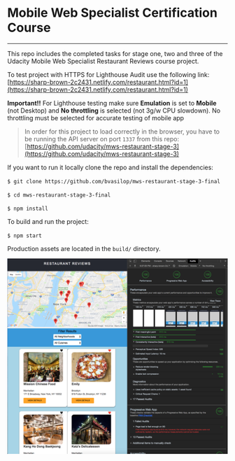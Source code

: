 # Mobile Web Specialist Certification Course

---

This repo includes the completed tasks for stage one, two and three of the Udacity Mobile Web Specialist Restaurant Reviews course project.

To test project with HTTPS for Lighthouse Audit use the following link: [https://sharp-brown-2c2431.netlify.com/restaurant.html?id=1](https://sharp-brown-2c2431.netlify.com/restaurant.html?id=1)


**Important!!**
 For Lighthouse testing make sure  **Emulation** is set to **Mobile** (not Desktop) and **No throttling** is selected (not 3g/w CPU slowdown). No throttling must be selected for accurate testing of mobile app


> In order for this project to load correctly in the browser, you have to be running the API server on port `1337` from this repo: [https://github.com/udacity/mws-restaurant-stage-3](https://github.com/udacity/mws-restaurant-stage-3)


If you want to run it locally clone the repo and install the dependencies:

`$ git clone https://github.com/bvasilop/mws-restaurant-stage-3-final`

`$ cd mws-restaurant-stage-3-final`

`$ npm install`

To build and run the project:

`$ npm start`

Production assets are located in the `build/` directory.



![current pwa state](audit-results.png)
